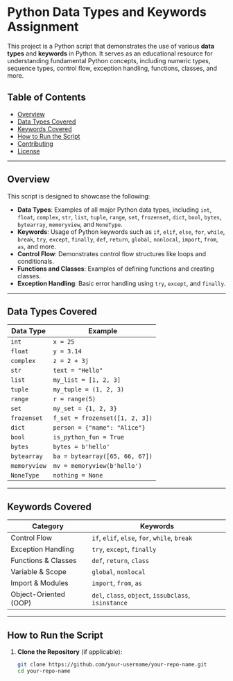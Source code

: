 # Python Data Types and Keywords Assignment

This project is a Python script that demonstrates the use of various **data types** and **keywords** in Python. It serves as an educational resource for understanding fundamental Python concepts, including numeric types, sequence types, control flow, exception handling, functions, classes, and more.

## Table of Contents

- [Overview](#overview)
- [Data Types Covered](#data-types-covered)
- [Keywords Covered](#keywords-covered)
- [How to Run the Script](#how-to-run-the-script)
- [Contributing](#contributing)
- [License](#license)

---

## Overview

This script is designed to showcase the following:
- **Data Types**: Examples of all major Python data types, including `int`, `float`, `complex`, `str`, `list`, `tuple`, `range`, `set`, `frozenset`, `dict`, `bool`, `bytes`, `bytearray`, `memoryview`, and `NoneType`.
- **Keywords**: Usage of Python keywords such as `if`, `elif`, `else`, `for`, `while`, `break`, `try`, `except`, `finally`, `def`, `return`, `global`, `nonlocal`, `import`, `from`, `as`, and more.
- **Control Flow**: Demonstrates control flow structures like loops and conditionals.
- **Functions and Classes**: Examples of defining functions and creating classes.
- **Exception Handling**: Basic error handling using `try`, `except`, and `finally`.

---

## Data Types Covered

| Data Type   | Example                          |
|-------------|----------------------------------|
| `int`       | `x = 25`                         |
| `float`     | `y = 3.14`                       |
| `complex`   | `z = 2 + 3j`                     |
| `str`       | `text = "Hello"`                 |
| `list`      | `my_list = [1, 2, 3]`            |
| `tuple`     | `my_tuple = (1, 2, 3)`           |
| `range`     | `r = range(5)`                   |
| `set`       | `my_set = {1, 2, 3}`             |
| `frozenset` | `f_set = frozenset([1, 2, 3])`   |
| `dict`      | `person = {"name": "Alice"}`     |
| `bool`      | `is_python_fun = True`           |
| `bytes`     | `bytes = b'hello'`               |
| `bytearray` | `ba = bytearray([65, 66, 67])`   |
| `memoryview`| `mv = memoryview(b'hello')`      |
| `NoneType`  | `nothing = None`                 |

---

## Keywords Covered

| Category               | Keywords                          |
|------------------------|-----------------------------------|
| Control Flow           | `if`, `elif`, `else`, `for`, `while`, `break` |
| Exception Handling     | `try`, `except`, `finally`        |
| Functions & Classes    | `def`, `return`, `class`          |
| Variable & Scope       | `global`, `nonlocal`              |
| Import & Modules       | `import`, `from`, `as`            |
| Object-Oriented (OOP)  | `del`, `class`, `object`, `issubclass`, `isinstance` |

---

## How to Run the Script

1. **Clone the Repository** (if applicable):
   ```bash
   git clone https://github.com/your-username/your-repo-name.git
   cd your-repo-name